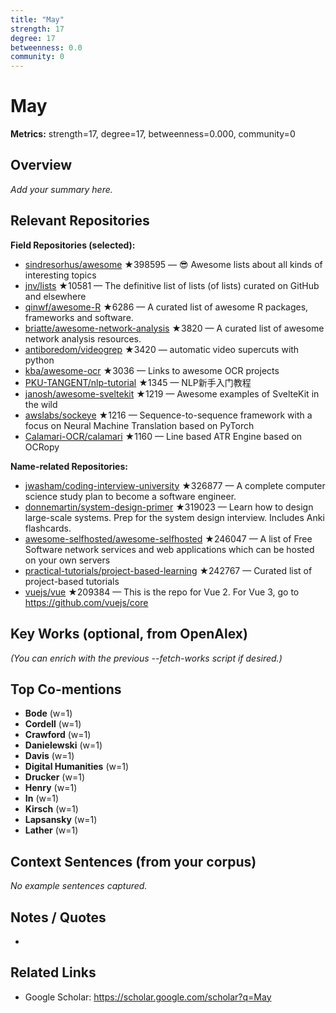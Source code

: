 ```yaml
---
title: "May"
strength: 17
degree: 17
betweenness: 0.0
community: 0
---
```


# May

**Metrics:** strength=17, degree=17, betweenness=0.000, community=0

## Overview
_Add your summary here._

## Relevant Repositories
**Field Repositories (selected):**
- [sindresorhus/awesome](https://github.com/sindresorhus/awesome) ★398595 — 😎 Awesome lists about all kinds of interesting topics
- [jnv/lists](https://github.com/jnv/lists) ★10581 — The definitive list of lists (of lists) curated on GitHub and elsewhere
- [qinwf/awesome-R](https://github.com/qinwf/awesome-R) ★6286 — A curated list of awesome R packages, frameworks and software.
- [briatte/awesome-network-analysis](https://github.com/briatte/awesome-network-analysis) ★3820 — A curated list of awesome network analysis resources.
- [antiboredom/videogrep](https://github.com/antiboredom/videogrep) ★3420 — automatic video supercuts with python
- [kba/awesome-ocr](https://github.com/kba/awesome-ocr) ★3036 — Links to awesome OCR projects
- [PKU-TANGENT/nlp-tutorial](https://github.com/PKU-TANGENT/nlp-tutorial) ★1345 — NLP新手入门教程
- [janosh/awesome-sveltekit](https://github.com/janosh/awesome-sveltekit) ★1219 — Awesome examples of SvelteKit in the wild
- [awslabs/sockeye](https://github.com/awslabs/sockeye) ★1216 — Sequence-to-sequence framework with a focus on Neural Machine Translation based on PyTorch
- [Calamari-OCR/calamari](https://github.com/Calamari-OCR/calamari) ★1160 — Line based ATR Engine based on OCRopy

**Name-related Repositories:**
- [jwasham/coding-interview-university](https://github.com/jwasham/coding-interview-university) ★326877 — A complete computer science study plan to become a software engineer.
- [donnemartin/system-design-primer](https://github.com/donnemartin/system-design-primer) ★319023 — Learn how to design large-scale systems. Prep for the system design interview.  Includes Anki flashcards.
- [awesome-selfhosted/awesome-selfhosted](https://github.com/awesome-selfhosted/awesome-selfhosted) ★246047 — A list of Free Software network services and web applications which can be hosted on your own servers
- [practical-tutorials/project-based-learning](https://github.com/practical-tutorials/project-based-learning) ★242767 — Curated list of project-based tutorials
- [vuejs/vue](https://github.com/vuejs/vue) ★209384 — This is the repo for Vue 2. For Vue 3, go to https://github.com/vuejs/core


## Key Works (optional, from OpenAlex)
_(You can enrich with the previous --fetch-works script if desired.)_

## Top Co-mentions
- **Bode** (w=1)
- **Cordell** (w=1)
- **Crawford** (w=1)
- **Danielewski** (w=1)
- **Davis** (w=1)
- **Digital Humanities** (w=1)
- **Drucker** (w=1)
- **Henry** (w=1)
- **In** (w=1)
- **Kirsch** (w=1)
- **Lapsansky** (w=1)
- **Lather** (w=1)

## Context Sentences (from your corpus)
_No example sentences captured._

## Notes / Quotes
- 

## Related Links
- Google Scholar: https://scholar.google.com/scholar?q=May
